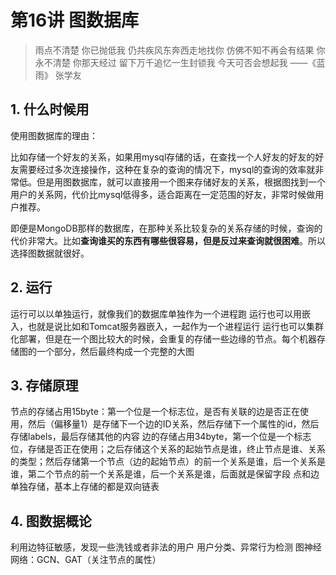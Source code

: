 # 第16讲 图数据库

> 雨点不清楚 你已抛低我
仍共疾风东奔西走地找你
仿佛不知不再会有结果
你永不清楚 你那天经过
留下万千追忆一生封锁我
今天可否会想起我
> ——《蓝雨》 张学友

## 1. 什么时候用

使用图数据库的理由：

比如存储一个好友的关系，如果用mysql存储的话，在查找一个人好友的好友的好友需要经过多次连接操作，这种在复杂的查询的情况下，mysql的查询的效率就非常低。但是用图数据库，就可以直接用一个图来存储好友的关系，根据图找到一个用户的关系网，代价比mysql低得多，适合距离在一定范围的好友，非常时候做用户推荐。

即便是MongoDB那样的数据库，在那种关系比较复杂的关系存储的时候，查询的代价非常大。比如**查询谁买的东西有哪些很容易，但是反过来查询就很困难**。所以选择图数据就很好。

## 2. 运行

运行可以以单独运行，就像我们的数据库单独作为一个进程跑
运行也可以用嵌入，也就是说比如和Tomcat服务器嵌入，一起作为一个进程运行
运行也可以集群化部署，但是在一个图比较大的时候，会重复的存储一些边缘的节点。每个机器存储图的一个部分，然后最终构成一个完整的大图

## 3. 存储原理

节点的存储占用15byte：第一个位是一个标志位，是否有关联的边是否正在使用，然后（偏移量1）是存储下一个边的ID关系，然后存储下一个属性的id，然后存储labels，最后存储其他的内容
边的存储占用34byte，第一个位是一个标志位，存储是否正在使用；之后存储这个关系的起始节点是谁，终止节点是谁、关系的类型；然后存储第一个节点（边的起始节点）的前一个关系是谁，后一个关系是谁，第二个节点的前一个关系是谁，后一个关系是谁，后面就是保留字段
点和边单独存储，基本上存储的都是双向链表

## 4. 图数据概论

利用边特征敏感，发现一些洗钱或者非法的用户
用户分类、异常行为检测
图神经网络：GCN、GAT（关注节点的属性）